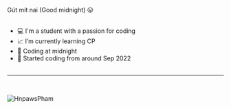 Gút mít nai (Good midnight) 😛 <br/><br/>

- 💻 I'm a student with a passion for coding
- 📈 I’m currently learning CP
- 🌇 Coding at midnight
- 💓 Started coding from around Sep 2022<br/><br/>
---------------------------------------------------------------------------------------------------------------------------
<br/>

![HnpawsPham](https://github-readme-stats.vercel.app/api/top-langs/?username=HnpawsPham&theme=dark&hide_border=false&include_all_commits=true&count_private=true&layout=compact)
